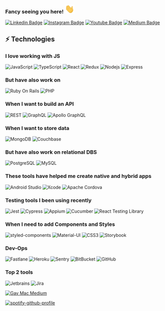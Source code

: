 ### Fancy seeing you here! <img src="https://github.com/gavmac/gavmac/blob/main/wave.gif" width="30px">

[![Linkedin Badge](https://img.shields.io/badge/-GavinMacken-blue?style=flat-square&logo=Linkedin&logoColor=white&link=https://www.linkedin.com/in/gavin-macken-42435498/)](https://www.linkedin.com/in/gavin-macken-42435498/)
[![Instagram Badge](https://img.shields.io/badge/-!!nerdy-purple?style=flat-square&logo=instagram&logoColor=white&link=https://www.instagram.com/notnotnerdy/)](https://www.instagram.com/notnotnerdy)
[![Youtube Badge](https://img.shields.io/badge/-GavMac-darkred?style=flat-square&logo=youtube&logoColor=white&link=https://www.youtube.com/channel/UCADv58l3HUsOu6c41I3oLVw)](https://www.youtube.com/channel/UCADv58l3HUsOu6c41I3oLVw)
[![Medium Badge](https://img.shields.io/badge/-@GavMac2010-03a57a?style=flat-square&labelColor=000000&logo=Medium&link=https://medium.com/@GavMac2010)](https://medium.com/@GavMac2010)

## ⚡ Technologies

### I love working with JS
![JavaScript](https://img.shields.io/badge/-JavaScript-black?style=flat-square&logo=javascript)
![TypeScript](https://img.shields.io/badge/-TypeScript-007ACC?style=flat-square&logo=typescript)
![React](https://img.shields.io/badge/-React-black?style=flat-square&logo=react)
![Redux](https://img.shields.io/badge/-Redux-black?style=flat-square&logo=redux)
![Nodejs](https://img.shields.io/badge/-Nodejs-black?style=flat-square&logo=Node.js)
![Express](https://img.shields.io/badge/-Express-blue?style=flat-square&logo=express)

### But have also work on
![Ruby On Rails](https://img.shields.io/badge/-Ruby%20On%20Rails-red?style=flat-square&logo=rubyonrails)
![PHP](https://img.shields.io/badge/-PHP-black?style=flat-square&logo=php)

### When I want to build an API
![REST](https://img.shields.io/badge/-RESTful%20API-black?style=flat-square&logo=rest)
![GraphQL](https://img.shields.io/badge/-GraphQL-E10098?style=flat-square&logo=graphql)
![Apollo GraphQL](https://img.shields.io/badge/-Apollo%20GraphQL-311C87?style=flat-square&logo=apollo-graphql)

### When I want to store data
![MongoDB](https://img.shields.io/badge/-MongoDB-black?style=flat-square&logo=mongodb)
![Couchbase](https://img.shields.io/badge/-Couchbase-red?style=flat-square&logo=couchbase)
### But have also work on relational DBS
![PostgreSQL](https://img.shields.io/badge/-PostgreSQL-336791?style=flat-square&logo=postgresql)
![MySQL](https://img.shields.io/badge/-MySQL-black?style=flat-square&logo=mysql)

### These tools have helped me create native and hybrid apps
![Android Studio](https://img.shields.io/badge/-Android%20Studio-black?style=flat-square&logo=androidstudio)
![Xcode](https://img.shields.io/badge/-Xcode-black?style=flat-square&logo=xcode)
![Apache Cordova](https://img.shields.io/badge/-Apache%20Cordova-black?style=flat-square&logo=apachecordova)

### Testing tools I been using recently
![Jest](https://img.shields.io/badge/-Jest-black?style=flat-square&logo=jest)
![Cypress](https://img.shields.io/badge/-Cypress-black?style=flat-square&logo=cypress)
![Appium](https://img.shields.io/badge/-Appium-blueviolet?style=flat-square)
![Cucumber](https://img.shields.io/badge/-Cucumber-success?style=flat-square&logo=cucumber)
![React Testing Library](https://img.shields.io/badge/-Test%20Library-blueviolet?style=flat-square&testinglibrary)

### When I need to add Components and Styles
![styled-components](https://img.shields.io/badge/-styled%20components-ff69b4?style=flat-square&logo=styled-components)
![Material-UI](https://img.shields.io/badge/-Material%20UI-blue?style=flat-square&logo=materialui)
![CSS3](https://img.shields.io/badge/-CSS3-blue?style=flat-square&logo=css3)
![Storybook](https://img.shields.io/badge/-Storybook-ff69b4?style=flat-square&logo=storybook)

### Dev-Ops 
![Fastlane](https://img.shields.io/badge/-Fastlane-blue?style=flat-square&logo=fastlane)
![Heroku](https://img.shields.io/badge/-Heroku-430098?style=flat-square&logo=heroku)
![Sentry](https://img.shields.io/badge/-Sentry-blueviolet?style=flat-square&logo=sentry)
![BitBucket](https://img.shields.io/badge/-BitBucket-darkblue?style=flat-square&logo=bitbucket)
![GitHub](https://img.shields.io/badge/-GitHub-181717?style=flat-square&logo=github)


### Top 2 tools
![Jetbrains](https://img.shields.io/badge/-Jetbrains-blue?style=flat-square&logo=jetbrains)
![Jira](https://img.shields.io/badge/-Jira-blue?style=flat-square&logo=jira)



[![Gav Mac Medium](https://github-readme-medium.vercel.app/?username=GavMac2010)](https://medium.com/@GavMac2010)

[![spotify-github-profile](https://spotify-github-profile.vercel.app/api/view?uid=22hyvd3vz3p4efy4axt4l4hsq&cover_image=true&theme=compact)](https://spotify-github-profile.vercel.app/api/view?uid=22hyvd3vz3p4efy4axt4l4hsq&redirect=true)

<!--
**gavmac/gavmac** is a ✨ _special_ ✨ repository because its `README.md` (this file) appears on your GitHub profile.

Here are some ideas to get you started:

- 🔭 I’m currently working on ...
- 🌱 I’m currently learning ...
- 👯 I’m looking to collaborate on ...
- 🤔 I’m looking for help with ...
- 💬 Ask me about ...
- 📫 How to reach me: ...
- 😄 Pronouns: ...
- ⚡ Fun fact: ...
-->
